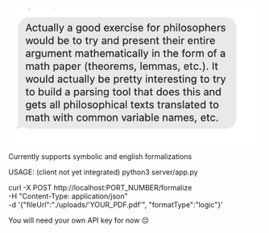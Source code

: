 ![alt text](minimum_length.png)

Currently supports symbolic and english formalizations

USAGE: (client not yet integrated)
python3 server/app.py

curl -X POST http://localhost:PORT_NUMBER/formalize \
     -H "Content-Type: application/json" \
     -d '{"fileUrl":"./uploads/'YOUR_PDF.pdf'", "formatType":"logic"}'


You will need your own API key for now 😔 